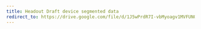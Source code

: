 ```yaml
---
title: Headout Draft device segmented data
redirect_to: https://drive.google.com/file/d/1J5wPrdR7I-vbMyoagv1MVFUNO9HYzJN3/view?usp=sharing
---
```

